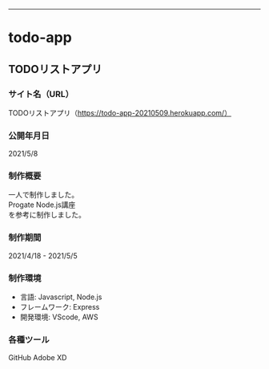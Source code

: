 ---------------------------
# todo-app
TODOリストアプリ
---------------------------
### サイト名（URL）
TODOリストアプリ（https://todo-app-20210509.herokuapp.com/）

### 公開年月日
2021/5/8

### 制作概要
一人で制作しました。<br>
Progate Node.js講座<br>
を参考に制作しました。

### 制作期間
2021/4/18 - 2021/5/5

### 制作環境
- 言語: Javascript, Node.js
- フレームワーク: Express
- 開発環境: VScode, AWS


### 各種ツール
GitHub
Adobe XD
